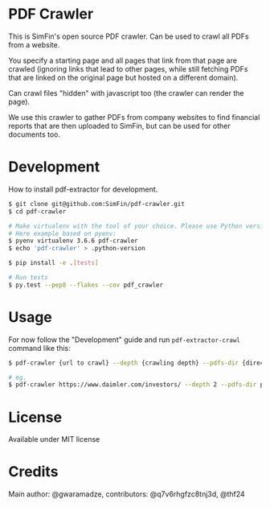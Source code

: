 # PDF Crawler
This is SimFin's open source PDF crawler. Can be used to crawl all PDFs from a website.

You specify a starting page and all pages that link from that page are crawled (ignoring links that lead to other pages, while still fetching PDFs that are linked on the original page but hosted on a different domain).

Can crawl files "hidden" with javascript too (the crawler can render the page).

We use this crawler to gather PDFs from company websites to find financial reports that are then uploaded to SimFin, but can be used for other documents too.

# Development

How to install pdf-extractor for development.

```bash
$ git clone git@github.com:SimFin/pdf-crawler.git
$ cd pdf-crawler

# Make virtualenv with the tool of your choice. Please use Python version 3.6+
# Here example based on pyenv:
$ pyenv virtualenv 3.6.6 pdf-crawler
$ echo 'pdf-crawler' > .python-version

$ pip install -e .[tests]

# Run tests
$ py.test --pep8 --flakes --cov pdf_crawler
```

# Usage

For now follow the "Development" guide and run `pdf-extractor-crawl` command like this:

```bash
$ pdf-crawler {url to crawl} --depth {crawling depth} --pdfs-dir {directory for PDFs} --stats-dir {directory for CSVs with stats}

# eg.
$ pdf-crawler https://www.daimler.com/investors/ --depth 2 --pdfs-dir pdfs --stats-dir stats
```

# License
Available under MIT license

# Credits
Main author: @gwaramadze, contributors: @q7v6rhgfzc8tnj3d, @thf24